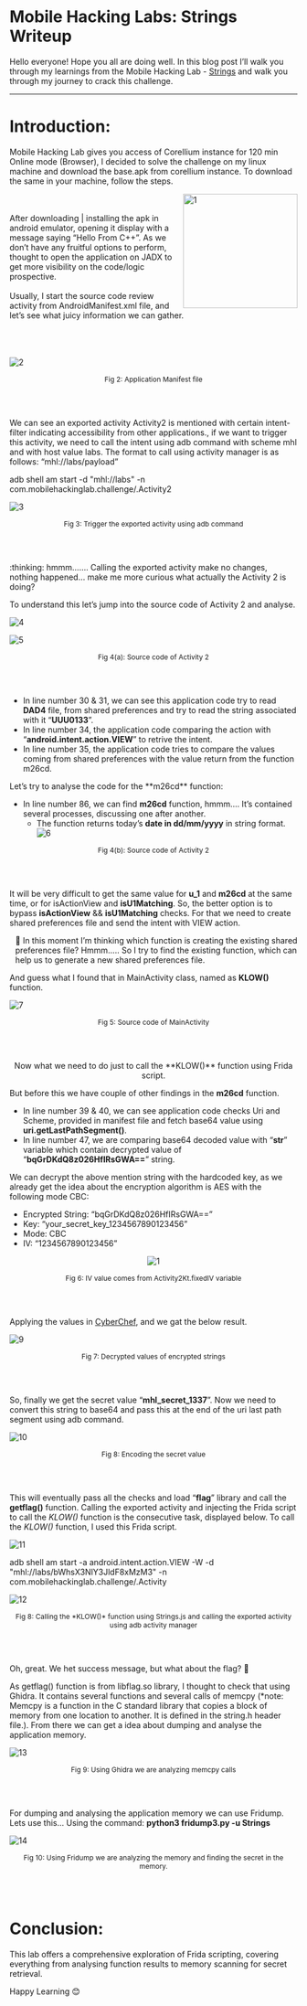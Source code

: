 
# Mobile Hacking Labs: Strings Writeup 
Hello everyone! Hope you all are doing well. In this blog post I’ll walk you through my learnings from the Mobile Hacking Lab - [Strings](https://www.mobilehackinglab.com/course/lab-strings) and walk you through my journey to crack this challenge.  

---
# Introduction:
Mobile Hacking Lab gives you access of Corellium instance for 120 min Online mode (Browser), I decided to solve the challenge on my linux machine and download the base.apk from corellium instance. To download the same in your machine, follow the steps. 

<img align="right" src="https://github.com/HackP-401/Mobile-CTF/assets/73713378/7938fdaf-ce83-4b1a-9e54-feb63f32046f" alt="1" width="200" height="200" />
<br />
<br />
After downloading | installing the apk in android emulator, opening it display with a message saying “Hello From C++”. As we don’t have any fruitful     options to perform, thought to open the application on JADX to get more visibility on the code/logic prospective.
<br />
<br />
Usually, I start the source code review activity from AndroidManifest.xml file, and let’s see what juicy information we can gather. 
<br />
<br />
<p align="right" style="font-size:0.1;" >Fig 1: Application with greeted message</p>
<br />
<br/>

![2](https://github.com/HackP-401/Mobile-CTF/assets/73713378/4fea08e7-7795-4dcd-bc0b-cbc07ee32d55)

<p align="center" style="font-size:12;">Fig 2: Application Manifest file</p>
<br/>
<br/>

<p>We can see an exported activity Activity2 is mentioned with certain intent-filter indicating accessibility from 
other applications., if we want to trigger this activity, we need to call the intent using adb command with
scheme mhl and with host value labs. The format to call using activity manager is as follows: 
“mhl://labs/payload”</p>

<p>adb shell am start -d "mhl://labs" -n com.mobilehackinglab.challenge/.Activity2</p>

![3](https://github.com/HackP-401/Mobile-CTF/assets/73713378/b0c6993f-88dc-4445-807d-39ab3108b6b6)

<p align="center" style="font-size:12">Fig 3: Trigger the exported activity using adb command</p>
<br/>
<br/>

<p> :thinking: hmmm……. Calling the exported activity make no changes, nothing happened… make me more curious 
what actually the Activity 2 is doing? </p>

<p>To understand this let’s jump into the source code of Activity 2 and analyse.</p>

![4](https://github.com/HackP-401/Mobile-CTF/assets/73713378/37275aea-ce77-497f-9aaf-9c8bddd0fe35)

![5](https://github.com/HackP-401/Mobile-CTF/assets/73713378/62b08efd-c651-4984-9cb5-c18dd56c8390)

<p align="center" style="font-size:12">Fig 4(a): Source code of Activity 2</p>

<br/>
<br/>

* In line number 30 & 31, we can see this application code try to read **DAD4** file, from shared preferences
and try to read the string associated with it “**UUU0133**”. 
* In line number 34, the application code comparing the action with “**android.intent.action.VIEW**” to retrive 
the intent.
* In line number 35, the application code tries to compare the values coming from shared preferences with 
the value return from the function m26cd.

<p>Let’s try to analyse the code for the **m26cd** function:</p>

* In line number 86, we can find **m26cd** function, hmmm…. It’s contained several processes, discussing one 
after another. 
  - The function returns today’s **date in dd/mm/yyyy** in string format. 
![6](https://github.com/HackP-401/Mobile-CTF/assets/73713378/4a17385a-e1c4-495a-b29f-01d7b30a1eac)
<p align="center" style="font-size:12">Fig 4(b): Source code of Activity 2</p>

<br/>
<br/>

It will be very difficult to get the same value for **u_1** and **m26cd** at the same time, or for isActionView
and **isU1Matching**. So, the better option is to bypass **isActionView** && **isU1Matching** checks. For that 
we need to create shared preferences file and send the intent with VIEW action.

<p style="margin-left:10">
  🤔 In this moment I’m thinking which function is creating the existing shared preferences file?
Hmmm….. So I try to find the existing function, which can help us to generate a new shared 
preferences file.
</p>

And guess what I found that in MainActivity class, named as **KLOW()** function.

![7](https://github.com/HackP-401/Mobile-CTF/assets/73713378/bf77ad4e-3cca-4e42-b6ef-62726c7216c2)

<p align="center" style="font-size:12">Fig 5: Source code of MainActivity</p>

<br/>
<br/>

<p align="center" >Now what we need to do just to call the **KLOW()** function using Frida script. </p>

But before this we have couple of other findings in the **m26cd** function.

* In line number 39 & 40, we can see application code checks Uri and Scheme, provided in manifest file and 
fetch base64 value using **uri.getLastPathSegment()**. 
* In line number 47, we are comparing base64 decoded value with “**str**” variable which contain decrypted 
value of “**bqGrDKdQ8z026HfIRsGWA==**” string.

We can decrypt the above mention string with the hardcoded key, as we already get the idea about the 
encryption algorithm is AES with the following mode CBC:

* Encrypted String: “bqGrDKdQ8z026HfIRsGWA==”
* Key: “your_secret_key_1234567890123456”
* Mode: CBC
* IV: “1234567890123456”

<p align="center">
  <img src="https://github.com/HackP-401/Mobile-CTF/assets/73713378/e590e089-a3b5-438e-8440-4c877244dba0" alt="1" />
</p>
<p align="center" style="font-size:12">Fig 6: IV value comes from Activity2Kt.fixedIV variable</p>

<br/>
<br/>

Applying the values in [CyberChef](https://gchq.github.io/CyberChef/), and we gat the below result. 

![9](https://github.com/HackP-401/Mobile-CTF/assets/73713378/1432204b-5ac9-4351-b865-144b6e7929be)
<p align="center" style="font-size:12">Fig 7: Decrypted values of encrypted strings</p>

<br/>
<br/>

So, finally we get the secret value “**mhl_secret_1337**”. Now we need to convert this string to base64 and 
pass this at the end of the uri last path segment using adb command. 

![10](https://github.com/HackP-401/Mobile-CTF/assets/73713378/472204a1-4c04-4acd-84c3-68bde528e46b)
<p align="center" style="font-size:12">Fig 8: Encoding the secret value</p>

<br/>
<br/>

This will eventually pass all the checks and load “**flag**” library and call the **getflag()** function. 
Calling the exported activity and injecting the Frida script to call the *KLOW()* function is the consecutive 
task, displayed below. To call the *KLOW()* function, I used this Frida script.

![11](https://github.com/HackP-401/Mobile-CTF/assets/73713378/fd846731-0bf0-4908-a276-a8b617d0d944)

adb shell am start -a android.intent.action.VIEW -W -d "mhl://labs/bWhsX3NlY3JldF8xMzM3" -n
com.mobilehackinglab.challenge/.Activity

![12](https://github.com/HackP-401/Mobile-CTF/assets/73713378/caf56c46-7c7f-4a03-add3-24f046dc1511)
<p align="center" style="font-size:12">Fig 8: Calling the *KLOW()* function using Strings.js and calling the exported activity using adb activity manager</p>

<br/>
<br/>

Oh, great. We het success message, but what about the flag? 🤔

As getflag() function is from libflag.so library, I thought to check that using Ghidra. It contains several 
functions and several calls of memcpy (*note: Memcpy is a function in the C standard library that copies a block of memory from 
one location to another. It is defined in the string.h header file.). From there we can get a idea about dumping and analyse the 
application memory.

![13](https://github.com/HackP-401/Mobile-CTF/assets/73713378/a3759c79-b8b8-441f-ac7c-233e4551f094)

<p align="center" style="font-size:12">Fig 9: Using Ghidra we are analyzing memcpy calls</p>

<br/>
<br/>

For dumping and analysing the application memory we can use Fridump. Lets use this…
Using the command: **python3 fridump3.py -u Strings**

![14](https://github.com/HackP-401/Mobile-CTF/assets/73713378/da05a9f9-a06f-453d-86aa-29fa69c09483)

<p align="center" style="font-size:12">Fig 10: Using Fridump we are analyzing the memory and finding the secret in the memory.</p>

<br/>
<br/>

# Conclusion:

This lab offers a comprehensive exploration of Frida scripting, covering everything from analysing function 
results to memory scanning for secret retrieval.

Happy Learning 😊

